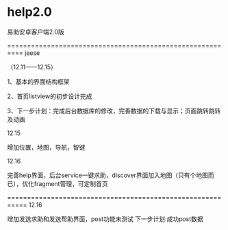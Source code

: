 help2.0
=======

易助安卓客户端2.0版

==========================================================
jeese

（12.11——12.15）

1、基本的界面结构框架

2、首页listview的初步设计完成

3、下一步计划：完成后台数据库的修改，完善数据的下载与显示；页面跳转跳转及动画

12.15

增加位置，地图，导航，智键

12.16

完善help界面，后台service一键求助，discover界面加入地图（只有个地图而已），优化fragment管理，可定制首页

===========================================================
12.16

增加发送求助和发送帮助界面，post功能未测试
下一步计划:成功post数据
